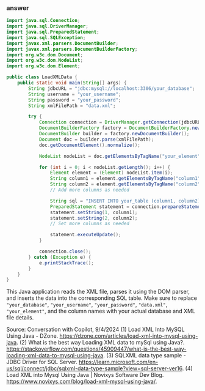 ###

### answer

```java
import java.sql.Connection;
import java.sql.DriverManager;
import java.sql.PreparedStatement;
import java.sql.SQLException;
import javax.xml.parsers.DocumentBuilder;
import javax.xml.parsers.DocumentBuilderFactory;
import org.w3c.dom.Document;
import org.w3c.dom.NodeList;
import org.w3c.dom.Element;

public class LoadXMLData {
    public static void main(String[] args) {
        String jdbcURL = "jdbc:mysql://localhost:3306/your_database";
        String username = "your_username";
        String password = "your_password";
        String xmlFilePath = "data.xml";

        try {
            Connection connection = DriverManager.getConnection(jdbcURL, username, password);
            DocumentBuilderFactory factory = DocumentBuilderFactory.newInstance();
            DocumentBuilder builder = factory.newDocumentBuilder();
            Document doc = builder.parse(xmlFilePath);
            doc.getDocumentElement().normalize();

            NodeList nodeList = doc.getElementsByTagName("your_element");

            for (int i = 0; i < nodeList.getLength(); i++) {
                Element element = (Element) nodeList.item(i);
                String column1 = element.getElementsByTagName("column1").item(0).getTextContent();
                String column2 = element.getElementsByTagName("column2").item(0).getTextContent();
                // Add more columns as needed

                String sql = "INSERT INTO your_table (column1, column2) VALUES (?, ?)";
                PreparedStatement statement = connection.prepareStatement(sql);
                statement.setString(1, column1);
                statement.setString(2, column2);
                // Set more columns as needed

                statement.executeUpdate();
            }

            connection.close();
        } catch (Exception e) {
            e.printStackTrace();
        }
    }
}
```

This Java application reads the XML file, parses it using the DOM parser, and inserts the data into the corresponding SQL table. Make sure to replace `"your_database"`, `"your_username"`, `"your_password"`, `"data.xml"`, `"your_element"`, and the column names with your actual database and XML file details.

Source: Conversation with Copilot, 9/4/2024
(1) Load XML Into MySQL Using Java - DZone. https://dzone.com/articles/load-xml-into-mysql-using-java.
(2) What is the best way Loading XML data to mySql using Java?. https://stackoverflow.com/questions/45909447/what-is-the-best-way-loading-xml-data-to-mysql-using-java.
(3) SQLXML data type sample - JDBC Driver for SQL Server. https://learn.microsoft.com/en-us/sql/connect/jdbc/sqlxml-data-type-sample?view=sql-server-ver16.
(4) Load XML into Mysql Using Java | Novixys Software Dev Blog. https://www.novixys.com/blog/load-xml-mysql-using-java/.

